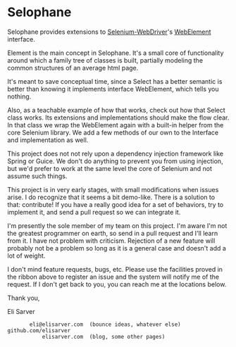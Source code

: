 Selophane
=========

Selophane provides extensions to [Selenium-WebDriver](http://seleniumhq.org/)'s [WebElement](http://selenium.googlecode.com/svn/trunk/docs/api/java/org/openqa/selenium/WebElement.html) interface.

Element is the main concept in Selophane. It's a small core of functionality around which a family tree of classes is built, partially modeling the common structures of an average html page. 

It's meant to save conceptual time, since a Select has a better semantic  is better than knowing it implements interface WebElement, which tells you nothing.

Also, as a teachable example of how that works, check out how that Select class works. Its extensions and implementations should make the flow clear. In that class we wrap the WebElement again with a built-in helper from the core Selenium library. We add a few methods of our own to the Interface and implementation as well.

This project does not not rely upon a dependency injection framework like Spring or Guice. We don't do anything to prevent you from using injection, but we'd prefer to work at the same level the core of Selenium and not assume such things.

This project is in very early stages, with small modifications when issues arise. I do recognize that it seems a bit demo-like. There is a solution to that: contribute! If you have a really good idea for a set of behaviors, try to implement it, and send a pull request so we can integrate it.

I'm presently the sole member of my team on this project. I'm aware I'm not the greatest programmer on earth, so send in a pull request and I'll learn from it. I have not problem with criticism. Rejection of a new feature will probably not be a problem so long as it is a general case and doesn't add a lot of weight.

I don't mind feature requests, bugs, etc. Please use the facilities proved in the ribbon above to register an issue and the system will notify me of the request. If I don't get back to you, you can reach me at the locations below.

Thank you,

Eli Sarver

```
       eli@elisarver.com  (bounce ideas, whatever else)
github.com/elisarver
           elisarver.com  (blog, some other pages)
```
